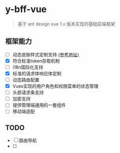 # y-bff-vue

> 基于 ant design vue 1.x 版本实现的基础前端框架

## 框架能力

- [ ] 动态皮肤样式定制支持 [\(参考地址\)](https://segmentfault.com/a/1190000016061608)
- [x] 符合标准token存取机制
- [ ] i18n国际化支持
- [x] 标准的请求体响应体定制
- [ ] 动态路由配置
- [x] Vuex实现的用户角色和权限菜单的状态管理
- [ ] 头部请求条支持
- [ ] 加密支持
- [ ] 提供管理端通用的一套组件
- [ ] 移动端适配

## TODO

- [ ] 路由导航
- [ ] 
